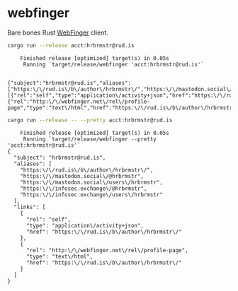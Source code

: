 webfinger
================

Bare bones Rust [WebFinger](https://www.rfc-editor.org/rfc/rfc7033)
client.

``` bash
cargo run --release acct:hrbrmstr@rud.is
```

        Finished release [optimized] target(s) in 0.05s
         Running `target/release/webfinger 'acct:hrbrmstr@rud.is'`


    {"subject":"hrbrmstr@rud.is","aliases":["https:\/\/rud.is\/b\/author\/hrbrmstr\/","https:\/\/mastodon.social\/@hrbrmstr","https:\/\/mastodon.social\/users\/hrbrmstr","https:\/\/infosec.exchange\/@hrbrmstr","https:\/\/infosec.exchange\/users\/hrbrmstr"],"links":[{"rel":"self","type":"application\/activity+json","href":"https:\/\/rud.is\/b\/author\/hrbrmstr\/"},{"rel":"http:\/\/webfinger.net\/rel\/profile-page","type":"text\/html","href":"https:\/\/rud.is\/b\/author\/hrbrmstr\/"}]}

``` bash
cargo run --release -- --pretty acct:hrbrmstr@rud.is 
```

        Finished release [optimized] target(s) in 0.05s
         Running `target/release/webfinger --pretty 'acct:hrbrmstr@rud.is'`
    {
      "subject": "hrbrmstr@rud.is",
      "aliases": [
        "https:\/\/rud.is\/b\/author\/hrbrmstr\/",
        "https:\/\/mastodon.social\/@hrbrmstr",
        "https:\/\/mastodon.social\/users\/hrbrmstr",
        "https:\/\/infosec.exchange\/@hrbrmstr",
        "https:\/\/infosec.exchange\/users\/hrbrmstr"
      ],
      "links": [
        {
          "rel": "self",
          "type": "application\/activity+json",
          "href": "https:\/\/rud.is\/b\/author\/hrbrmstr\/"
        },
        {
          "rel": "http:\/\/webfinger.net\/rel\/profile-page",
          "type": "text\/html",
          "href": "https:\/\/rud.is\/b\/author\/hrbrmstr\/"
        }
      ]
    }
